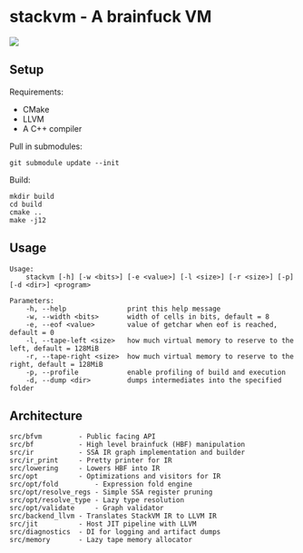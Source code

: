 # stackvm - A brainfuck VM

![](https://user-images.githubusercontent.com/2466461/92068152-23277880-ed74-11ea-8cf9-c9f9d85afc27.png)

## Setup

Requirements:
* CMake
* LLVM
* A C++ compiler

Pull in submodules:
```
git submodule update --init
```

Build:

```
mkdir build
cd build
cmake ..
make -j12
```

## Usage

```
Usage:
    stackvm [-h] [-w <bits>] [-e <value>] [-l <size>] [-r <size>] [-p] [-d <dir>] <program>

Parameters:
    -h, --help               print this help message
    -w, --width <bits>       width of cells in bits, default = 8
    -e, --eof <value>        value of getchar when eof is reached, default = 0
    -l, --tape-left <size>   how much virtual memory to reserve to the left, default = 128MiB
    -r, --tape-right <size>  how much virtual memory to reserve to the right, default = 128MiB
    -p, --profile            enable profiling of build and execution
    -d, --dump <dir>         dumps intermediates into the specified folder
```

## Architecture

```
src/bfvm         - Public facing API
src/bf           - High level brainfuck (HBF) manipulation
src/ir           - SSA IR graph implementation and builder
src/ir_print     - Pretty printer for IR
src/lowering     - Lowers HBF into IR
src/opt          - Optimizations and visitors for IR
src/opt/fold         - Expression fold engine
src/opt/resolve_regs - Simple SSA register pruning 
src/opt/resolve_type - Lazy type resolution 
src/opt/validate     - Graph validator
src/backend_llvm - Translates StackVM IR to LLVM IR
src/jit          - Host JIT pipeline with LLVM
src/diagnostics  - DI for logging and artifact dumps
src/memory       - Lazy tape memory allocator
```